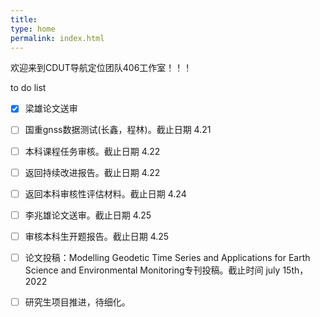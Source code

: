 ```yaml
---
title: 
type: home
permalink: index.html
---
```

欢迎来到CDUT导航定位团队406工作室！！！


 to do list
- [x] 梁雄论文送审
- [ ] 国重gnss数据测试(长鑫，程林)。截止日期 4.21
- [ ] 本科课程任务审核。截止日期 4.22
- [ ] 返回持续改进报告。截止日期 4.22
- [ ] 返回本科审核性评估材料。截止日期 4.24
- [ ] 李兆雄论文送审。截止日期 4.25
- [ ] 审核本科生开题报告。截止日期 4.25
- [ ] 论文投稿：Modelling Geodetic Time Series and Applications for Earth Science and Environmental Monitoring专刊投稿。截止时间 july 15th，2022
- [ ] 研究生项目推进，待细化。

